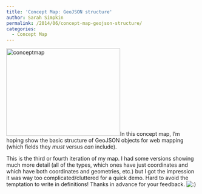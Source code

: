 ```yaml
---
title: 'Concept Map: GeoJSON structure'
author: Sarah Simpkin
permalink: /2014/06/concept-map-geojson-structure/
categories:
  - Concept Map
---
```

[<img class="size-medium wp-image-7661 alignleft" alt="conceptmap" src="/software-carpentry-training-website/uploads/2014/06/conceptmap-300x231.jpg" width="300" height="231" />][1]In this concept map, I&#8217;m hoping show the basic structure of GeoJSON objects for web mapping (which fields they *must* versus *can* include).

This is the third or fourth iteration of my map. I had some versions showing much more detail (all of the types, which ones have just coordinates and which have both coordinates and geometries, etc.) but I got the impression it was way too complicated/cluttered for a quick demo. Hard to avoid the temptation to write in definitions! Thanks in advance for your feedback. <img src="http://localhost:8080/wp-includes/images/smilies/icon_smile.gif" alt=":)" class="wp-smiley" />

 [1]: /software-carpentry-training-website/uploads/2014/06/conceptmap.jpg
